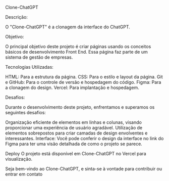 Clone-ChatGPT

Descrição:

O "Clone-ChatGPT" é a clonagem da interface do ChatGPT.

Objetivo:

O principal objetivo deste projeto é criar páginas usando os conceitos básicos de desenvolvimento Front End. Essa página faz parte de um sistema de gestão de empresas.

Tecnologias Utilizadas:

HTML: Para a estrutura da página.
CSS: Para o estilo e layout da página.
Git e GitHub: Para o controle de versão e hospedagem do código.
Figma: Para a clonagem do design.
Vercel: Para implantação e hospedagem.

Desafios:

Durante o desenvolvimento deste projeto, enfrentamos e superamos os seguintes desafios:

Organização eficiente de elementos em linhas e colunas, visando proporcionar uma experiência de usuário agradável.
Utilização de elementos sobrepostos para criar camadas de design envolventes e interessantes.
Interface:
Você pode conferir o design da interface no link do Figma para ter uma visão detalhada de como o projeto se parece.



Deploy
O projeto está disponível em Clone-ChatGPT no Vercel para visualização.

Seja bem-vindo ao Clone-ChatGPT, e sinta-se à vontade para contribuir ou entrar em contato 
